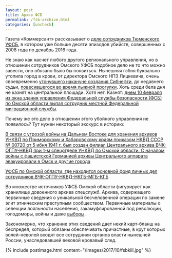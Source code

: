 ```yaml
---
layout: post
title: Архив ФСБ
permalink: /fsb-archive.html
categories: [uncheck]
---
```


Газета «Коммерсант» рассказывает о [деле сотрудников Тюменского УФСБ](https://www.kommersant.ru/doc/3435739), в котором уже больше десяти эпизодов убийств, совершенных с 2008 года по декабрь 2016 года.

Не знаю как насчет любого другого регионального управления, но в отношении сотрудников Омского УФСБ подобное дело не то что можно завести, оно обязано было бы появиться. Нынешняя гэбня буквально утопила город в крови, от директора Омского НПЗ Лицкевича, очень своевременно [утонувшего накануне создания Сибнефти](http://bk55.ru/news/article/15244/), до недавнего судьи, [повесившегося во время лыжной прогулки](https://utro.ru/articles/2017/01/14/1312316.shtml). Хоть среди бела дня не казнят на центральной площади. Хотя нет. Казнят: [днем 10 февраля из окна здания управления Федеральной службы безопасности (ФСБ) по Омской области выпал сотрудник местной Федеральной миграционной службы](https://forum.omsk.com/178856-sotrudnik-fms-vypal-iz-okna-fsb-00/).

Почему же это дело в отношении этого убойного управления не появилось? Тут нужен некоторый экскурс в историю:

[В связи с угрозой войны на Дальнем Востоке для хранения архивов УНКВД по Приморскому и Хабаровскому краям приказом НКВД СССР № 00720 от 5 ибня 1941 г. был создан филиал Центрального архива ВЧК-ОГПУ-НКВД при 1-м спецотделе УНКВД по Омской области. С началом войны с фашистской Германией архивы Центрального аппарата эвакуировали в Омск и другие города](https://blog.stepanivanovichkaragodin.org/?p=7657)

[УФСБ по Омской области, где находится основной фонд личных дел сотрудников ВЧК-ОГПУ-НКВД-НКГБ-МГБ-КГБ](http://forum.mozohin.ru/index.php?topic=470.50)

Во множестве источников УФСБ Омской области фигурирует как хранилище довоенного архива спецслужб. Архива, содержащего первичные сведения о уникальной бесчеловечной операции по замене элит этническим преступным сообществом. Первичные материалы о селекции лояльности населения, закамуфлированной под революции, голодоморы, войны и даже [выборы](https://dobrolubov.github.io/voteordie/).

Закономерно, что хранение этих сведений дает некий карт-бланш на беспредел, который обязаны обеспечивать причастные, в круг которых волей-неволей входят все сотрудники органов власти нынешней России, унаследовавшей вековой кровавый след.

{% include postimage.html content="/images/2017/10/fsbkill.jpg" %}
